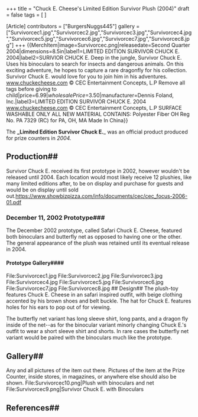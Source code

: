 +++
title = "Chuck E. Cheese's Limited Edition Survivor Plush (2004)"
draft = false
tags = [ ]

[Article]
contributors = ["BurgersNuggs445"]
gallery = ["Survivorcec1.jpg","Survivorcec2.jpg","Survivorcec3.jpg","Survivorcec4.jpg","Survivorcec5.jpg","Survivorcec6.jpg","Survivorcec7.jpg","Survivorcec8.jpg"]
+++
{{MerchItem|image=Survivorcec.png|releasedate=Second Quarter 2004|dimensions=8.5in|label1=LIMITED EDITION
SURVIVOR CHUCK E.
2004|label2=SURIVIOR CHUCK E.
Deep in the jungle, Survivor Chuck E. Uses his binoculars to search for insects and dangerous animals. On this exciting adventure, he hopes to capture a rare dragonfly for his collection. Survivor Chuck E. would love for you to join him in his adventures.
www.chuckecheese.com
© CEC Entertainment Concepts, L.P
Remove all tags before giving to child|price=$6.99|wholesalePrice=$3.50|manufacturer=Dennis Foland, Inc.|label3=LIMITED EDITION
SURVIVOR CHUCK E.
2004
www.chuckecheese.com
© CEC Entertainment Concepts, L.P
SURFACE WASHABLE ONLY
ALL NEW MATERIAL
CONTAINS: Polyester Fiber ОН
Reg No. PA 7329 (RC)
for PA, OH, MA
Made In China}}

The **_Limited Edition Survivor Chuck E.**_ was an official product produced for prize counters in _2004._

## Production## 
Survivor Chuck E. received its first prototype in 2002, however wouldn't be released until 2004. Each location would most likely receive 12 plushies, like many limited editions after, to be on display and purchase for guests and would be on display until sold out.<ref>https://www.showbizpizza.com/info/documents/cec/cec_focus-2006-01.pdf</ref>

### December 11, 2002 Prototype### 
The December 2002 prototype, called Safari Chuck E. Cheese, featured both binoculars and butterfly net as opposed to having one or the other. The general appearance of the plush was retained until its eventual release in 2004.

#### Prototype Gallery#### 
<gallery>
File:Survivorcec1.jpg
File:Survivorcec2.jpg
File:Survivorcec3.jpg
File:Survivorcec4.jpg
File:Survivorcec5.jpg
File:Survivorcec6.jpg
File:Survivorcec7.jpg
File:Survivorcec8.jpg
</gallery>
## Design## 
The plush-toy features Chuck E. Cheese in an safari inspired outfit, with beige clothing accented by his brown shoes and belt buckle. The hat for Chuck E. features holes for his ears to pop out of for viewing.

The butterfly net variant has long sleeve shirt, long pants, and a dragon fly inside of the net--as for the binocular variant minorly changing Chuck E.'s outfit to wear a short sleeve shirt and shorts. In rare cases the butterfly net variant would be paired with the binoculars much like the prototype.

## Gallery## 
Any and all pictures of the item out there. Pictures of the item at the Prize Counter, inside stores, in magazines, or anywhere else should also be shown.<gallery>
File:Survivorcec10.png|Plush with binoculars and net
File:Survivorcec9.png|Survivor Chuck E. with Binoculars
</gallery>

## References## 

<references />